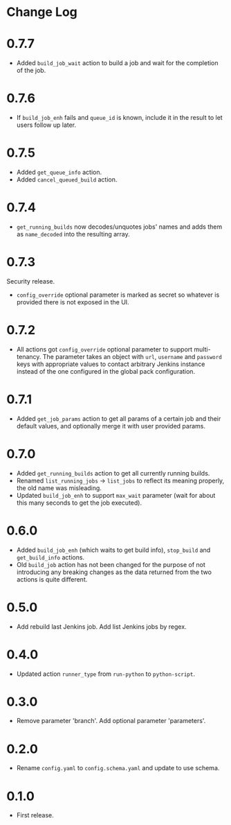 # Change Log

# 0.7.7

- Added `build_job_wait` action to build a job and wait for the completion of the job.

# 0.7.6

- If `build_job_enh` fails and `queue_id` is known, include it in the result to let users follow up later.

# 0.7.5

- Added `get_queue_info` action.
- Added `cancel_queued_build` action.

# 0.7.4

- `get_running_builds` now decodes/unquotes jobs' names and adds them as `name_decoded` into the resulting array.

# 0.7.3

Security release.
- `config_override` optional parameter is marked as secret so whatever is provided there is not exposed in the UI.

# 0.7.2

- All actions got `config_override` optional parameter to support multi-tenancy. The parameter takes an object with `url`, `username` and `password` keys with appropriate values to contact arbitrary Jenkins instance instead of the one configured in the global pack configuration.

# 0.7.1

- Added `get_job_params` action to get all params of a certain job and their default values, and optionally merge it with user provided params.

# 0.7.0

- Added `get_running_builds` action to get all currently running builds.
- Renamed `list_running_jobs` -> `list_jobs` to reflect its meaning properly, the old name was misleading.
- Updated `build_job_enh` to support `max_wait` parameter (wait for about this many seconds to get the job executed).

# 0.6.0

- Added `build_job_enh` (which waits to get build info), `stop_build` and `get_build_info` actions.
- Old `build_job` action has not been changed for the purpose of not introducing any breaking changes as the data returned from the two actions is quite different.

# 0.5.0

- Add rebuild last Jenkins job. Add list Jenkins jobs by regex.

# 0.4.0

- Updated action `runner_type` from `run-python` to `python-script`.

# 0.3.0

- Remove parameter 'branch'. Add optional parameter 'parameters'.

# 0.2.0

- Rename `config.yaml` to `config.schema.yaml` and update to use schema.

# 0.1.0

- First release.
